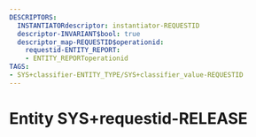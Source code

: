 ```yaml
---
DESCRIPTORS:
  INSTANTIATORdescriptor: instantiator-REQUESTID
  descriptor-INVARIANT$bool: true
  descriptor_map-REQUESTID$operationid:
    requestid-ENTITY_REPORT:
    - ENTITY_REPORToperationid
TAGS:
- SYS+classifier-ENTITY_TYPE/SYS+classifier_value-REQUESTID
---
```

# Entity SYS+requestid-RELEASE

